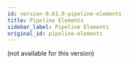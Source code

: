 ```yaml
---
id: version-0.61.0-pipeline-elements
title: Pipeline Elements
sidebar_label: Pipeline Elements
original_id: pipeline-elements
---
```


(not available for this version)